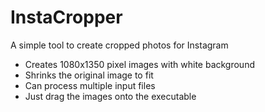 # InstaCropper
A simple tool to create cropped photos for Instagram

* Creates 1080x1350 pixel images with white background
* Shrinks the original image to fit
* Can process multiple input files
* Just drag the images onto the executable

